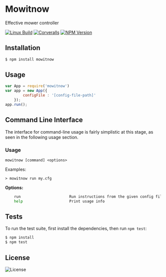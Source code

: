 # Mowitnow

  Effective mower controller

  [![Linux Build][build-image]][build-url]
  [![Corveralls][coveralls-image]][coveralls-url]
  [![NPM Version][npm-image]][npm-url]

## Installation

```bash
$ npm install mowitnow
```

## Usage

```js
var App = require('mowitnow')
var app = new App({
        configFile : '[config-file-path]'
    });
app.run();
```
## Command Line Interface

The interface for command-line usage is fairly simplistic at this stage, as seen in the following usage section.

### Usage
 `mowitnow [command] <options>`

Examples:

`> mowitnow run my.cfg`

 **Options:**

```bash
    run                      Run instructions from the given config file and return the final positions of mowers
    help                     Print usage info
```

## Tests

  To run the test suite, first install the dependencies, then run `npm test`:

```bash
$ npm install
$ npm test
```

## License

  ![License][license-image]

[npm-image]: https://img.shields.io/npm/v/mowitnow.svg?style=flat-square
[npm-url]: https://npmjs.org/package/mowitnow
[coveralls-image]: https://img.shields.io/scrutinizer/g/huljo/mowitnow.svg?style=flat-square&label=score
[coveralls-url]: https://scrutinizer-ci.com/g/Huljo/MowItNow
[build-image]: https://img.shields.io/travis/Huljo/MowItNow.svg?label=build&style=flat-square
[build-url]: https://travis-ci.org/Huljo/MowItNow
[license-image]: https://img.shields.io/npm/l/mowitnow.svg?style=flat-square